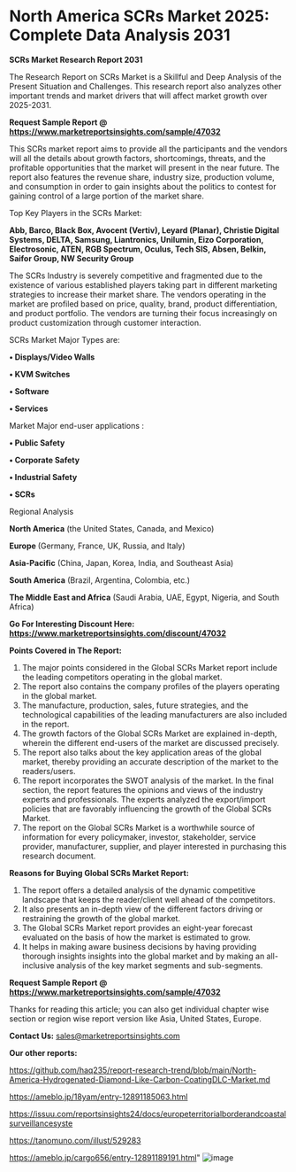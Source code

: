 # North America SCRs Market 2025: Complete Data Analysis 2031

<strong>SCRs Market Research Report 2031</strong>

The Research Report on SCRs Market is a Skillful and Deep Analysis of the Present Situation and Challenges. This research report also analyzes other important trends and market drivers that will affect market growth over 2025-2031.

<strong>Request Sample Report @ <a href=https://www.marketreportsinsights.com/sample/47032>https://www.marketreportsinsights.com/sample/47032</a></strong>

This SCRs market report aims to provide all the participants and the vendors will all the details about growth factors, shortcomings, threats, and the profitable opportunities that the market will present in the near future. The report also features the revenue share, industry size, production volume, and consumption in order to gain insights about the politics to contest for gaining control of a large portion of the market share.

Top Key Players in the SCRs Market:

<strong>Abb, Barco, Black Box, Avocent (Vertiv), Leyard (Planar), Christie Digital Systems, DELTA, Samsung, Liantronics, Unilumin, Eizo Corporation, Electrosonic, ATEN, RGB Spectrum, Oculus, Tech SIS, Absen, Belkin, Saifor Group, NW Security Group</strong>

The SCRs Industry is severely competitive and fragmented due to the existence of various established players taking part in different marketing strategies to increase their market share. The vendors operating in the market are profiled based on price, quality, brand, product differentiation, and product portfolio. The vendors are turning their focus increasingly on product customization through customer interaction.

SCRs Market Major Types are:

<strong>•  Displays/Video Walls

•  KVM Switches

•  Software

•  Services</strong>

Market Major end-user applications :

<strong>•  Public Safety

•  Corporate Safety

•  Industrial Safety

•  SCRs</strong>

Regional Analysis

</u><strong><b>North America</b></strong> (the United States, Canada, and Mexico)

<strong><b>Europe </b></strong>(Germany, France, UK, Russia, and Italy)

<strong><b>Asia-Pacific</b></strong> (China, Japan, Korea, India, and Southeast Asia)

<strong><b>South America</b></strong> (Brazil, Argentina, Colombia, etc.)

<strong><b>The Middle East and Africa</b></strong> (Saudi Arabia, UAE, Egypt, Nigeria, and South Africa)

<strong>Go For Interesting Discount Here: <a href=https://www.marketreportsinsights.com/discount/47032>https://www.marketreportsinsights.com/discount/47032</a></strong>

<strong>Points Covered in The Report:</strong>
<ol>
  <li>The major points considered in the Global SCRs Market report include the leading competitors operating in the global market.</li>
  <li>The report also contains the company profiles of the players operating in the global market.</li>
  <li>The manufacture, production, sales, future strategies, and the technological capabilities of the leading manufacturers are also included in the report.</li>
  <li>The growth factors of the Global SCRs Market are explained in-depth, wherein the different end-users of the market are discussed precisely.</li>
  <li>The report also talks about the key application areas of the global market, thereby providing an accurate description of the market to the readers/users.</li>
  <li>The report incorporates the SWOT analysis of the market. In the final section, the report features the opinions and views of the industry experts and professionals. The experts analyzed the export/import policies that are favorably influencing the growth of the Global SCRs Market.</li>
  <li>The report on the Global SCRs Market is a worthwhile source of information for every policymaker, investor, stakeholder, service provider, manufacturer, supplier, and player interested in purchasing this research document.</li>
</ol>
<strong>Reasons for Buying Global SCRs Market Report:</strong>

<ol>
  <li>The report offers a detailed analysis of the dynamic competitive landscape that keeps the reader/client well ahead of the competitors.</li>
  <li>It also presents an in-depth view of the different factors driving or restraining the growth of the global market.</li>
  <li>The Global SCRs Market report provides an eight-year forecast evaluated on the basis of how the market is estimated to grow.</li>
  <li>It helps in making aware business decisions by having providing thorough insights insights into the global market and by making an all-inclusive analysis of the key market segments and sub-segments.</li>
</ol>
<strong>Request Sample Report @ <a href=https://www.marketreportsinsights.com/sample/47032>https://www.marketreportsinsights.com/sample/47032</a></strong>


Thanks for reading this article; you can also get individual chapter wise section or region wise report version like Asia, United States, Europe.

<strong>Contact Us:</strong>
sales@marketreportsinsights.com

<strong>Our other reports:</strong>

<a href=https://github.com/haq235/report-research-trend/blob/main/North-America-Hydrogenated-Diamond-Like-Carbon-CoatingDLC-Market.md>https://github.com/haq235/report-research-trend/blob/main/North-America-Hydrogenated-Diamond-Like-Carbon-CoatingDLC-Market.md</a>

<a href=https://ameblo.jp/18yam/entry-12891185063.html>https://ameblo.jp/18yam/entry-12891185063.html</a>

<a href=https://issuu.com/reportsinsights24/docs/europeterritorialborderandcoastalsurveillancesyste>https://issuu.com/reportsinsights24/docs/europeterritorialborderandcoastalsurveillancesyste</a>

<a href=https://tanomuno.com/illust/529283>https://tanomuno.com/illust/529283</a>

<a href=https://ameblo.jp/cargo656/entry-12891189191.html>https://ameblo.jp/cargo656/entry-12891189191.html</a>"
![image](https://github.com/user-attachments/assets/75f81697-e0ce-4424-9b2c-6bb38d488010)
